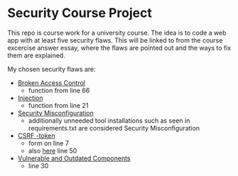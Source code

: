 # Security Course Project

This repo is course work for a university course.
The idea is to code a web app with at least five security flaws.
This will be linked to from the course excercise answer essay,
where the flaws are pointed out and the ways to fix them are explained.

My chosen security flaws are:

- [Broken Access Control](secflaw_demo/questionnaire/views.py)
	- function from line 66
- [Injection](secflaw_demo/questionnaire/views.py)
	- function from line 21
- [Security Misconfiguration](secflaw_demo/.env)
	- additionally unneeded tool installations such as seen in requirements.txt are considered Security Misconfiguration 
- [CSRF -token](secflaw_demo/questionnaire/templates/questionnaire/question.html)
	- form on line 7
	- also [here](secflaw_demo/questionnaire/views.py) line 50
- [Vulnerable and Outdated Components](secflaw_demo/requirements.txt)
	- line 30
